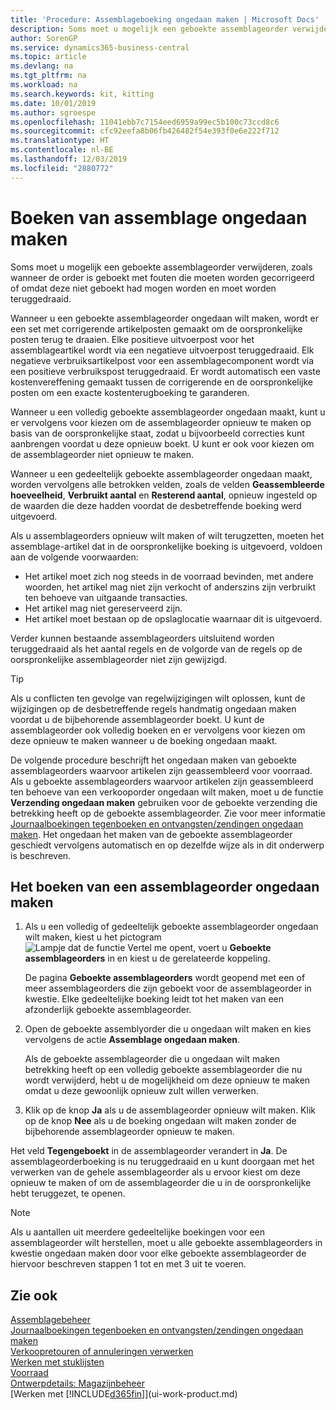 ```yaml
---
title: 'Procedure: Assemblageboeking ongedaan maken | Microsoft Docs'
description: Soms moet u mogelijk een geboekte assemblageorder verwijderen, zoals wanneer de order is geboekt met fouten die moeten worden gecorrigeerd of omdat deze niet geboekt had mogen worden en moet worden teruggedraaid.
author: SorenGP
ms.service: dynamics365-business-central
ms.topic: article
ms.devlang: na
ms.tgt_pltfrm: na
ms.workload: na
ms.search.keywords: kit, kitting
ms.date: 10/01/2019
ms.author: sgroespe
ms.openlocfilehash: 11041ebb7c7154eed6959a99ec5b100c73ccd8c6
ms.sourcegitcommit: cfc92eefa8b06fb426482f54e393f0e6e222f712
ms.translationtype: HT
ms.contentlocale: nl-BE
ms.lasthandoff: 12/03/2019
ms.locfileid: "2880772"
---
```

# <a name="undo-assembly-posting"></a>Boeken van assemblage ongedaan maken
Soms moet u mogelijk een geboekte assemblageorder verwijderen, zoals wanneer de order is geboekt met fouten die moeten worden gecorrigeerd of omdat deze niet geboekt had mogen worden en moet worden teruggedraaid.

Wanneer u een geboekte assemblageorder ongedaan wilt maken, wordt er een set met corrigerende artikelposten gemaakt om de oorspronkelijke posten terug te draaien. Elke positieve uitvoerpost voor het assemblageartikel wordt via een negatieve uitvoerpost teruggedraaid. Elk negatieve verbruiksartikelpost voor een assemblagecomponent wordt via een positieve verbruikspost teruggedraaid. Er wordt automatisch een vaste kostenvereffening gemaakt tussen de corrigerende en de oorspronkelijke posten om een exacte kostenterugboeking te garanderen.  

Wanneer u een volledig geboekte assemblageorder ongedaan maakt, kunt u er vervolgens voor kiezen om de assemblageorder opnieuw te maken op basis van de oorspronkelijke staat, zodat u bijvoorbeeld correcties kunt aanbrengen voordat u deze opnieuw boekt. U kunt er ook voor kiezen om de assemblageorder niet opnieuw te maken.  

Wanneer u een gedeeltelijk geboekte assemblageorder ongedaan maakt, worden vervolgens alle betrokken velden, zoals de velden **Geassembleerde hoeveelheid**, **Verbruikt aantal** en **Resterend aantal**, opnieuw ingesteld op de waarden die deze hadden voordat de desbetreffende boeking werd uitgevoerd.  

Als u assemblageorders opnieuw wilt maken of wilt terugzetten, moeten het assemblage-artikel dat in de oorspronkelijke boeking is uitgevoerd, voldoen aan de volgende voorwaarden:  

-   Het artikel moet zich nog steeds in de voorraad bevinden, met andere woorden, het artikel mag niet zijn verkocht of anderszins zijn verbruikt ten behoeve van uitgaande transacties.  
-   Het artikel mag niet gereserveerd zijn.  
-   Het artikel moet bestaan op de opslaglocatie waarnaar dit is uitgevoerd.  

Verder kunnen bestaande assemblageorders uitsluitend worden teruggedraaid als het aantal regels en de volgorde van de regels op de oorspronkelijke assemblageorder niet zijn gewijzigd.  

> [!TIP]  
>  Als u conflicten ten gevolge van regelwijzigingen wilt oplossen, kunt de wijzigingen op de desbetreffende regels handmatig ongedaan maken voordat u de bijbehorende assemblageorder boekt. U kunt de assemblageorder ook volledig boeken en er vervolgens voor kiezen om deze opnieuw te maken wanneer u de boeking ongedaan maakt.  

De volgende procedure beschrijft het ongedaan maken van geboekte assemblageorders waarvoor artikelen zijn geassembleerd voor voorraad. Als u geboekte assemblageorders waarvoor artikelen zijn geassembleerd ten behoeve van een verkooporder ongedaan wilt maken, moet u de functie **Verzending ongedaan maken** gebruiken voor de geboekte verzending die betrekking heeft op de geboekte assemblageorder. Zie voor meer informatie [Journaalboekingen tegenboeken en ontvangsten/zendingen ongedaan maken](finance-how-reverse-journal-posting.md). Het ongedaan het maken van de geboekte assemblageorder geschiedt vervolgens automatisch en op dezelfde wijze als in dit onderwerp is beschreven.  

## <a name="to-undo-posting-of-an-assembly-order"></a>Het boeken van een assemblageorder ongedaan maken  
1.  Als u een volledig of gedeeltelijk geboekte assemblageorder ongedaan wilt maken, kiest u het pictogram ![Lampje dat de functie Vertel me opent](media/ui-search/search_small.png "Vertel me wat u wilt doen"), voert u **Geboekte assemblageorders** in en kiest u de gerelateerde koppeling.  

    De pagina **Geboekte assemblageorders** wordt geopend met een of meer assemblageorders die zijn geboekt voor de assemblageorder in kwestie. Elke gedeeltelijke boeking leidt tot het maken van een afzonderlijk geboekte assemblageorder.  
2.  Open de geboekte assemblyorder die u ongedaan wilt maken en kies vervolgens de actie **Assemblage ongedaan maken**.  

    Als de geboekte assemblageorder die u ongedaan wilt maken betrekking heeft op een volledig geboekte assemblageorder die nu wordt verwijderd, hebt u de mogelijkheid om deze opnieuw te maken omdat u deze gewoonlijk opnieuw zult willen verwerken.  
3.  Klik op de knop **Ja** als u de assemblageorder opnieuw wilt maken. Klik op de knop **Nee** als u de boeking ongedaan wilt maken zonder de bijbehorende assemblageorder opnieuw te maken.  

Het veld **Tegengeboekt** in de assemblageorder verandert in **Ja**. De assemblageorderboeking is nu teruggedraaid en u kunt doorgaan met het verwerken van de gehele assemblageorder als u ervoor kiest om deze opnieuw te maken of om de assemblageorder die u in de oorspronkelijke hebt teruggezet, te openen.  

> [!NOTE]  
>  Als u aantallen uit meerdere gedeeltelijke boekingen voor een assemblageorder wilt herstellen, moet u alle geboekte assemblageorders in kwestie ongedaan maken door voor elke geboekte assemblageorder de hiervoor beschreven stappen 1 tot en met 3 uit te voeren.  

## <a name="see-also"></a>Zie ook  
[Assemblagebeheer](assembly-assemble-items.md)  
[Journaalboekingen tegenboeken en ontvangsten/zendingen ongedaan maken](finance-how-reverse-journal-posting.md)  
[Verkoopretouren of annuleringen verwerken](sales-how-process-sales-returns-cancellations.md)    
[Werken met stuklijsten](inventory-how-work-BOMs.md)  
[Voorraad](inventory-manage-inventory.md)  
[Ontwerpdetails: Magazijnbeheer](design-details-warehouse-management.md)  
[Werken met [!INCLUDE[d365fin](includes/d365fin_md.md)]](ui-work-product.md)
